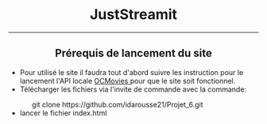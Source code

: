 <h1 align ="center">JustStreamit</h1>

------------------------------
<h2 align = "center"> Prérequis de lancement du site</h2>

<p>
<ul>
    <li>
    Pour utilisé le site il faudra tout d'abord suivre les instruction pour le lancement l'API locale <a href = "https://github.com/OpenClassrooms-Student-Center/OCMovies-API-EN-FR">OCMovies </a> pour que le site soit fonctionnel.
    </li>
    <li>
        Télécharger les fichiers via l'invite de commande avec la commande:
    </li>
    <ol> git clone https://github.com/idarousse21/Projet_6.git</ol>
    <li>
        lancer le fichier index.html
    </li>
</ul>

